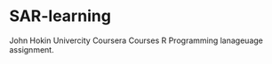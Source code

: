 SAR-learning
============

John Hokin Univercity Coursera Courses R Programming lanageuage assignment.
